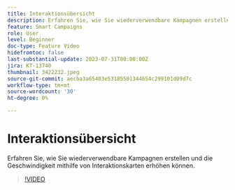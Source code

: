 ```yaml
---
title: Interaktionsübersicht
description: Erfahren Sie, wie Sie wiederverwendbare Kampagnen erstellen und die Geschwindigkeit mithilfe von Interaktionskarten erhöhen können.
feature: Smart Campaigns
role: User
level: Beginner
doc-type: Feature Video
hidefromtoc: false
last-substantial-update: 2023-07-31T00:00:00Z
jira: KT-13740
thumbnail: 3422232.jpeg
source-git-commit: aecba3a65403e53185501344654c299101d09d7c
workflow-type: tm+mt
source-wordcount: '30'
ht-degree: 0%

---
```



# Interaktionsübersicht

Erfahren Sie, wie Sie wiederverwendbare Kampagnen erstellen und die Geschwindigkeit mithilfe von Interaktionskarten erhöhen können.

>[!VIDEO](https://video.tv.adobe.com/v/3422232/?learn=on)

